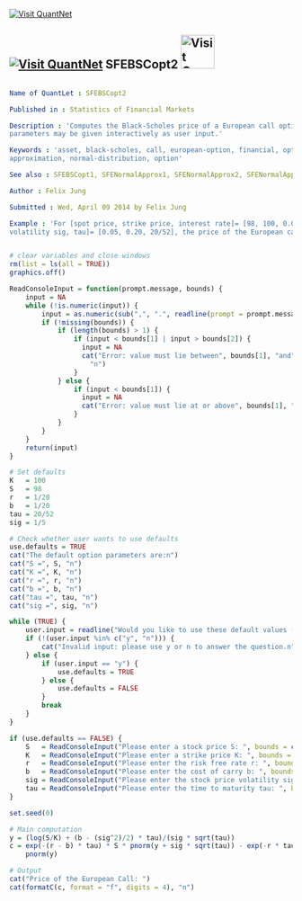 
[<img src="https://github.com/QuantLet/Styleguide-and-Validation-procedure/blob/master/pictures/banner.png" alt="Visit QuantNet">](http://quantlet.de/index.php?p=info)

## [<img src="https://github.com/QuantLet/Styleguide-and-Validation-procedure/blob/master/pictures/qloqo.png" alt="Visit QuantNet">](http://quantlet.de/) **SFEBSCopt2** [<img src="https://github.com/QuantLet/Styleguide-and-Validation-procedure/blob/master/pictures/QN2.png" width="60" alt="Visit QuantNet 2.0">](http://quantlet.de/d3/ia)

```yaml

Name of QuantLet : SFEBSCopt2

Published in : Statistics of Financial Markets

Description : 'Computes the Black-Scholes price of a European call option. Optionally, option
parameters may be given interactively as user input.'

Keywords : 'asset, black-scholes, call, european-option, financial, option, option-price, normal
approximation, normal-distribution, option'

See also : SFEBSCopt1, SFENormalApprox1, SFENormalApprox2, SFENormalApprox3, SFENormalApprox4

Author : Felix Jung

Submitted : Wed, April 09 2014 by Felix Jung

Example : 'For [spot price, strike price, interest rate]= [98, 100, 0.05],[cost of carry b,
volatility sig, tau]= [0.05, 0.20, 20/52], the price of the European call option is given.'

```


```r

# clear variables and close windows
rm(list = ls(all = TRUE))
graphics.off()

ReadConsoleInput = function(prompt.message, bounds) {
    input = NA
    while (!is.numeric(input)) {
        input = as.numeric(sub(",", ".", readline(prompt = prompt.message)))
        if (!missing(bounds)) {
            if (length(bounds) > 1) {
                if (input < bounds[1] | input > bounds[2]) {
                  input = NA
                  cat("Error: value must lie between", bounds[1], "and", bounds[2], 
                    "n")
                }
            } else {
                if (input < bounds[1]) {
                  input = NA
                  cat("Error: value must lie at or above", bounds[1], "n")
                }
            }
        }
    } 
    return(input)
}

# Set defaults
K   = 100
S   = 98
r   = 1/20
b   = 1/20
tau = 20/52
sig = 1/5

# Check whether user wants to use defaults
use.defaults = TRUE
cat("The default option parameters are:n")
cat("S =", S, "n")
cat("K =", K, "n")
cat("r =", r, "n")
cat("b =", b, "n")
cat("tau =", tau, "n")
cat("sig =", sig, "n")

while (TRUE) {
    user.input = readline("Would you like to use these default values (y/n)? ")
    if (!(user.input %in% c("y", "n"))) {
        cat("Invalid input: please use y or n to answer the question.n")
    } else {
        if (user.input == "y") {
            use.defaults = TRUE
        } else {
            use.defaults = FALSE
        }
        break
    }
}

if (use.defaults == FALSE) {
    S   = ReadConsoleInput("Please enter a stock price S: ", bounds = c(0))
    K   = ReadConsoleInput("Please enter a strike price K: ", bounds = c(0))
    r   = ReadConsoleInput("Please enter the risk free rate r: ", bounds = c(0))
    b   = ReadConsoleInput("Please enter the cost of carry b: ", bounds = c(-1, 1))
    sig = ReadConsoleInput("Please enter the stock price volatility sigma: ", bounds = c(0))
    tau = ReadConsoleInput("Please enter the time to maturity tau: ", bounds = c(0))
}

set.seed(0)

# Main computation
y = (log(S/K) + (b - (sig^2)/2) * tau)/(sig * sqrt(tau))
c = exp(-(r - b) * tau) * S * pnorm(y + sig * sqrt(tau)) - exp(-r * tau) * K * 
    pnorm(y)

# Output
cat("Price of the European Call: ")
cat(formatC(c, format = "f", digits = 4), "n")

```
